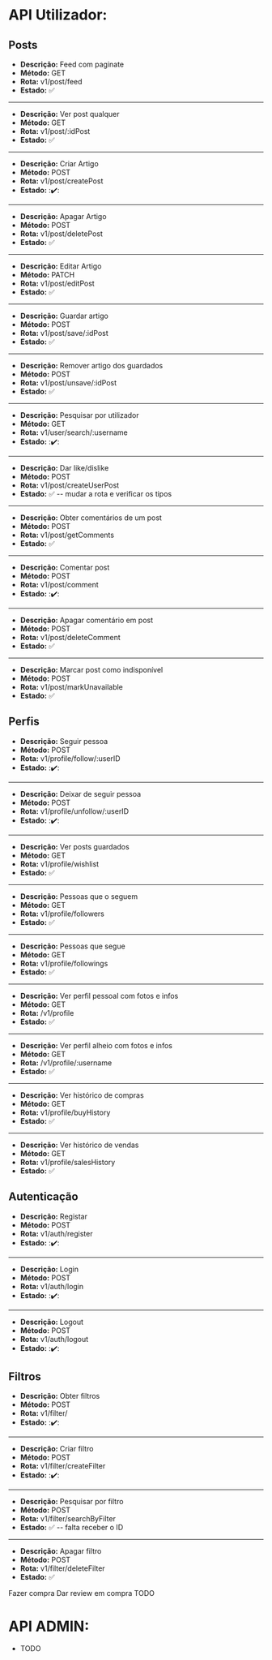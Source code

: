 # API Utilizador:

## Posts

- **Descrição:** Feed com paginate
- **Método:** GET
- **Rota:** v1/post/feed
- **Estado:** :white_check_mark:

---

- **Descrição:** Ver post qualquer
- **Método:** GET
- **Rota:** v1/post/:idPost
- **Estado:** :white_check_mark:

---

- **Descrição:** Criar Artigo
- **Método:** POST
- **Rota:** v1/post/createPost
- **Estado:** ::heavy_check_mark::

---

- **Descrição:** Apagar Artigo
- **Método:** POST
- **Rota:** v1/post/deletePost
- **Estado:** :white_check_mark:

---

- **Descrição:** Editar Artigo
- **Método:** PATCH
- **Rota:** v1/post/editPost
- **Estado:** :white_check_mark:

---

- **Descrição:** Guardar artigo
- **Método:** POST
- **Rota:** v1/post/save/:idPost
- **Estado:** :white_check_mark:

---

- **Descrição:** Remover artigo dos guardados
- **Método:** POST
- **Rota:** v1/post/unsave/:idPost
- **Estado:** :white_check_mark:

---

- **Descrição:** Pesquisar por utilizador
- **Método:** GET
- **Rota:** v1/user/search/:username
- **Estado:** ::heavy_check_mark::

---

- **Descrição:** Dar like/dislike
- **Método:** POST
- **Rota:** v1/post/createUserPost
- **Estado:** :white_check_mark:
-- mudar a rota e verificar os tipos

---

- **Descrição:** Obter comentários de um post
- **Método:** POST
- **Rota:** v1/post/getComments
- **Estado:** :white_check_mark:

---

- **Descrição:** Comentar post
- **Método:** POST
- **Rota:** v1/post/comment
- **Estado:** ::heavy_check_mark::

---

- **Descrição:** Apagar comentário em post
- **Método:** POST
- **Rota:** v1/post/deleteComment
- **Estado:** :white_check_mark:

---

- **Descrição:** Marcar post como indisponível
- **Método:** POST
- **Rota:** v1/post/markUnavailable
- **Estado:** :white_check_mark:

## Perfis

- **Descrição:** Seguir pessoa
- **Método:** POST
- **Rota:** v1/profile/follow/:userID
- **Estado:** ::heavy_check_mark::

---

- **Descrição:** Deixar de seguir pessoa
- **Método:** POST
- **Rota:** v1/profile/unfollow/:userID
- **Estado:** ::heavy_check_mark::

---

- **Descrição:** Ver posts guardados
- **Método:** GET
- **Rota:** v1/profile/wishlist
- **Estado:** :white_check_mark:

---

- **Descrição:** Pessoas que o seguem
- **Método:** GET
- **Rota:** v1/profile/followers
- **Estado:** :white_check_mark:

---

- **Descrição:** Pessoas que segue
- **Método:** GET
- **Rota:** v1/profile/followings
- **Estado:** :white_check_mark:

---

- **Descrição:** Ver perfil pessoal com fotos e infos
- **Método:** GET
- **Rota:** /v1/profile
- **Estado:** :white_check_mark:

---

- **Descrição:** Ver perfil alheio com fotos e infos
- **Método:** GET
- **Rota:** /v1/profile/:username
- **Estado:** :white_check_mark:

---

- **Descrição:** Ver histórico de compras
- **Método:** GET
- **Rota:** v1/profile/buyHistory
- **Estado:** :white_check_mark:

---

- **Descrição:** Ver histórico de vendas
- **Método:** GET
- **Rota:** v1/profile/salesHistory
- **Estado:** :white_check_mark:

## Autenticação

- **Descrição:** Registar
- **Método:** POST
- **Rota:** v1/auth/register
- **Estado:** ::heavy_check_mark::

---

- **Descrição:** Login
- **Método:** POST
- **Rota:** v1/auth/login
- **Estado:** ::heavy_check_mark::

---

- **Descrição:** Logout
- **Método:** POST
- **Rota:** v1/auth/logout
- **Estado:** ::heavy_check_mark::

## Filtros

- **Descrição:** Obter filtros
- **Método:** POST
- **Rota:** v1/filter/
- **Estado:** ::heavy_check_mark::

---

- **Descrição:** Criar filtro
- **Método:** POST
- **Rota:** v1/filter/createFilter
- **Estado:** ::heavy_check_mark::

---

- **Descrição:** Pesquisar por filtro
- **Método:** POST
- **Rota:** v1/filter/searchByFilter
- **Estado:** :white_check_mark:
-- falta receber o ID

---

- **Descrição:** Apagar filtro
- **Método:** POST
- **Rota:** v1/filter/deleteFilter
- **Estado:** :white_check_mark:

Fazer compra
Dar review em compra
TODO

# API ADMIN:

- TODO